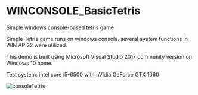 # WINCONSOLE_BasicTetris
Simple windows console-based tetris game

Simple Tetris game runs on windows console. several system functions in WIN API32 were utilized.

This demo is built using Microsoft Visual Studio 2017 community version on Windows 10 home.

Test system: intel core i5-6500 with nVidia GeForce GTX 1060


![consoleTetris](https://github.com/eisbaer137/WINCONSOLE_BasicTetris/assets/166890279/d4524253-8e38-4c7d-9fca-c232fe522074)
